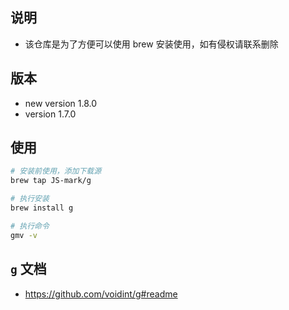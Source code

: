 ## 说明

- 该仓库是为了方便可以使用 brew 安装使用，如有侵权请联系删除

## 版本

- new version 1.8.0
- version 1.7.0

## 使用

```bash
# 安装前使用，添加下载源
brew tap JS-mark/g

# 执行安装
brew install g

# 执行命令
gmv -v
```

## `g` 文档

- <https://github.com/voidint/g#readme>
